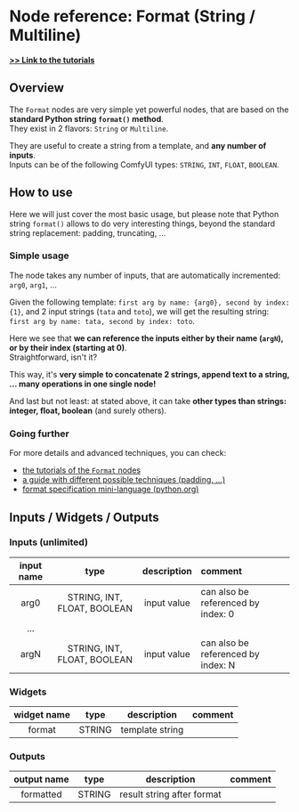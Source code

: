 # Node reference: Format (String / Multiline)

**[>> Link to the tutorials](../tutorials/Format/)**

## Overview

The `Format` nodes are very simple yet powerful nodes, that are based on the **standard Python string `format()` method**.\
They exist in 2 flavors: `String` or `Multiline`.

They are useful to create a string from a template, and **any number of inputs**.\
Inputs can be of the following ComfyUI types: `STRING`, `INT`, `FLOAT`, `BOOLEAN`.

## How to use

Here we will just cover the most basic usage, but please note that Python string `format()` allows to do very interesting things, beyond the standard string replacement: padding, truncating, ...

### Simple usage

The node takes any number of inputs, that are automatically incremented: `arg0`, `arg1`, ...

Given the following template: `first arg by name: {arg0}, second by index: {1}`, and 2 input strings (`tata` and `toto`), we will get the resulting string: `first arg by name: tata, second by index: toto`.

Here we see that **we can reference the inputs either by their name (`argN`), or by their index (starting at 0)**.\
Straightforward, isn't it?

This way, it's **very simple to concatenate 2 strings, append text to a string, ... many operations in one single node!**

And last but not least: at stated above, it can take **other types than strings: integer, float, boolean** (and surely others).

### Going further

For more details and advanced techniques, you can check:

- [the tutorials of the `Format` nodes](../tutorials/Format/)
- [a guide with different possible techniques (padding, ...)](https://pyformat.info/)
- [format specification mini-language (python.org)](https://docs.python.org/3/library/string.html#format-specification-mini-language)

## Inputs / Widgets / Outputs

### Inputs (unlimited)

| input name |            type             | description | comment                            |
| :--------: | :-------------------------: | :---------: | :--------------------------------- |
|    arg0    | STRING, INT, FLOAT, BOOLEAN | input value | can also be referenced by index: 0 |
|    ...     |                             |             |                                    |
|    argN    | STRING, INT, FLOAT, BOOLEAN | input value | can also be referenced by index: N |

### Widgets

| widget name |  type  |   description   | comment |
| :---------: | :----: | :-------------: | :------ |
|   format    | STRING | template string |         |

### Outputs

| output name |  type  |        description         | comment |
| :---------: | :----: | :------------------------: | :------ |
|  formatted  | STRING | result string after format |         |
